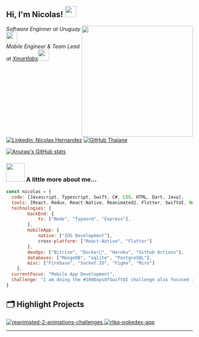 <h2> Hi, I'm Nicolas! <img src="https://media.giphy.com/media/vId61OsHqHffW/giphy.gif" width="30"></h2>
<img align='right' src="https://media.giphy.com/media/fkZukR450RQ1qnGaq9/giphy.gif" width="300">
<p><em>Software Enginner at Uruguay <img src="https://media.giphy.com/media/fYSnHlufseco8Fh93Z/giphy.gif" width="30"></br>Mobile Engineer & Team Lead at <a href="https://www.xmartlabs.com">Xmartlabs</a><img src="https://media.giphy.com/media/WUlplcMpOCEmTGBtBW/giphy.gif" width="30"> 
</em></p>



[![Linkedin: Nicolas Hernandez](https://img.shields.io/badge/-NicolasHernandez-blue?style=flat-square&logo=Linkedin&logoColor=white&link=https://www.linkedin.com/in/nicolas-hernandez-bb6b93a4/)](https://www.linkedin.com/in/nicolas-hernandez-bb6b93a4/)
[![GitHub Thaiane](https://img.shields.io/github/followers/nicoache1?label=follow&style=social)](https://github.com/nicoache1)

[![Anurag's GitHub stats](https://github-readme-stats.vercel.app/api?username=nicoache1&count_private=true&show_icons=true&theme=radical)](https://github.com/anuraghazra/github-readme-stats)



### <img src="https://media.giphy.com/media/VgCDAzcKvsR6OM0uWg/giphy.gif" width="50"> A little more about me...  

```javascript
const nicolas = {
  code: [Javascript, Typescript, Swift, C#, CSS, HTML, Dart, Java],
  tools: [React, Redux, React-Native, Reanimated2, Flutter, SwiftUI, Node, Figma],
  technologies: {
        backEnd: {
            ts: ["Node", "Typeorm", "Express"],
        },
        mobileApp: {
            native: ["IOS Development"],
            cross-platform: ["React-Native", "Flutter"]
        },
        devOps: ["Bitrise", "Docker🐳", "Heroku", "Github Actions"],
        databases: ["MongoDB", "sqlite", "PostgreSQL"],
        misc: ["Firebase", "Socket.IO", "Figma", "Miro"]
    },
  currentFocus: "Mobile App Development",
  challenge: "I am doing the #100DaysOfSwiftUI challenge also focused in animations challenges in React Native"
}
```
## 🗂️ Highlight Projects

<a href="https://github.com/Zhenye-Na/crnn-pytorch">
  <img align="center" src="https://github-readme-stats.vercel.app/api/pin/?username=nicoache1&repo=reanimated-2-animations-challenges&show_icons=true&line_height=27&title_color=6aa6f8&text_color=8a919a&icon_color=6aa6f8&bg_color=22272e" alt="reanimated-2-animations-challenges" />
</a>


<a href="https://github.com/Zhenye-Na/DA-RNN">
  <img align="center" src="https://github-readme-stats.vercel.app/api/pin/?username=nicoache1&repo=rtkq-pokedex-app&show_icons=true&line_height=27&title_color=6aa6f8&text_color=8a919a&icon_color=6aa6f8&bg_color=22272e" alt="rtkq-pokedex-app" />
</a>


---

